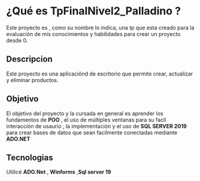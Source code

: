 # ¿Qué es TpFinalNivel2_Palladino ?
Este proyecto es , como su nombre lo indica, una tp que esta creado para la evaluación de mis conocimientos y habilidades para crear un proyecto desde 0.

## Descripcion 
Este proyecto es una aplicaciónd de escritorio que permite crear, actualizar y eliminar productos.

## Objetivo 
El objetivo del proyecto y la cursada en general es aprender los fundamentos de **POO** , el uso de múltiples ventanas para su facil interacción de usaurio , la implementación y el uso de **SQL SERVER 2019** para crear bases de datos que sean facilmente conectadas mediante 
**ADO.NET**
## Tecnologias 
Utilicé **ADO.Net** , **Winforms** ,**Sql server 19**
